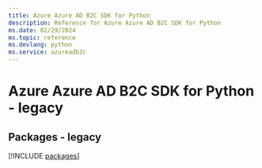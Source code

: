 ```yaml
---
title: Azure Azure AD B2C SDK for Python
description: Reference for Azure Azure AD B2C SDK for Python
ms.date: 02/29/2024
ms.topic: reference
ms.devlang: python
ms.service: azureadb2c
---
```

# Azure Azure AD B2C SDK for Python - legacy
## Packages - legacy
[!INCLUDE [packages](azure-ad-b2c-index.md)]